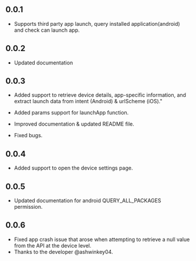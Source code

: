 ## 0.0.1

* Supports third party app launch, query installed application(android) and check can launch app.

## 0.0.2

* Updated documentation

## 0.0.3

* Added support to retrieve device details, app-specific information, and extract launch data from intent (Android) & urlScheme (iOS)."

* Added params support for launchApp function.

* Improved documentation & updated README file.

* Fixed bugs.

## 0.0.4

* Added support to open the device settings page.

## 0.0.5

* Updated documentation for android QUERY_ALL_PACKAGES permission.

## 0.0.6

* Fixed app crash issue that arose when attempting to retrieve a null value from the API at the device level.
* Thanks to the developer @ashwinkey04.


